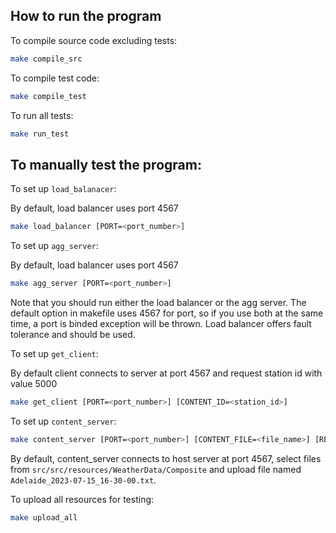 ## How to run the program

To compile source code excluding tests:

```bash
make compile_src
```

To compile test code:

```bash
make compile_test
```

To run all tests:

```bash
make run_test 
```

## To manually test the program:

To set up `load_balanacer`:

By default, load balancer uses port 4567

```bash
make load_balancer [PORT=<port_number>]
```

To set up `agg_server`:

By default, load balancer uses port 4567

```bash
make agg_server [PORT=<port_number>]
```

Note that you should run either the load balancer or the agg server. The default option in makefile uses 4567 for port,
so if you use both at the same time, a port is binded exception will be thrown. Load balancer 
offers fault tolerance and should be used. 

To set up `get_client`:

By default client connects to server at port 4567 and request station id with value 5000

```bash
make get_client [PORT=<port_number>] [CONTENT_ID=<station_id>]
```

To set up `content_server`:

```bash
make content_server [PORT=<port_number>] [CONTENT_FILE=<file_name>] [RESOURCE_DIR=<path_to_file>]
```

By default, content_server connects to host server at port 4567, select files from `src/src/resources/WeatherData/Composite`
and upload file named `Adelaide_2023-07-15_16-30-00.txt`.

To upload all resources for testing:

```bash
make upload_all
```
